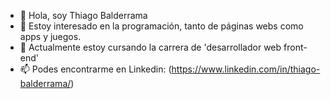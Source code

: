 - 👋 Hola, soy Thiago Balderrama
- 👀 Estoy interesado en la programación, tanto de páginas webs como apps y juegos.
- 🌱 Actualmente estoy cursando la carrera de 'desarrollador web front-end'
- 📫 Podes encontrarme en Linkedin: (https://www.linkedin.com/in/thiago-balderrama/)
